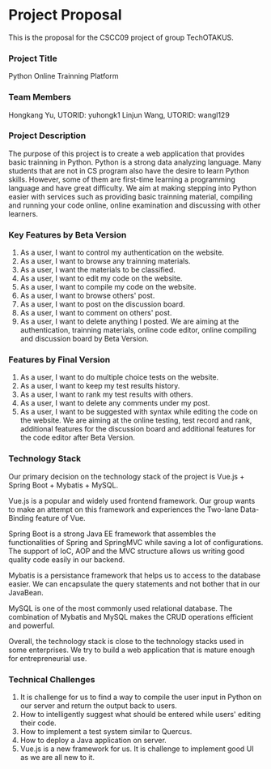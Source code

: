 # Project Proposal
This is the proposal for the CSCC09 project of group TechOTAKUS.

### Project Title
Python Online Trainning Platform

### Team Members
Hongkang Yu, UTORID: yuhongk1
Linjun Wang, UTORID: wangl129

### Project Description
The purpose of this project is to create a web application that provides basic
trainning in Python. Python is a strong data analyzing language. Many students
that are not in CS program also have the desire to learn Python skills. 
However, some of them are first-time learning a programming language and have 
great difficulty. We aim at making stepping into Python easier with services 
such as providing basic trainning material, compiling and running your code
online, online examination and discussing with other learners.

### Key Features by Beta Version
1. As a user, I want to control my authentication on the website.
2. As a user, I want to browse any trainning materials.
3. As a user, I want the materials to be classified.
4. As a user, I want to edit my code on the website.
5. As a user, I want to compile my code on the website.
6. As a user, I want to browse others' post.
7. As a user, I want to post on the discussion board.
8. As a user, I want to comment on others' post.
9. As a user, I want to delete anything I posted.
We are aiming at the authentication, trainning materials, online code editor,
online compiling and discussion board by Beta Version.

### Features by Final Version
1. As a user, I want to do multiple choice tests on the website.
2. As a user, I want to keep my test results history.
3. As a user, I want to rank my test results with others.
4. As a user, I want to delete any comments under my post.
5. As a user, I want to be suggested with syntax while editing the code on the 
website.
We are aiming at the online testing, test record and rank, additional features
for the discussion board and additional features for the code editor after Beta
Version.

### Technology Stack
Our primary decision on the technology stack of the project is Vue.js + 
Spring Boot + Mybatis + MySQL.

Vue.js is a popular and widely used frontend framework. Our group wants to make
an attempt on this framework and experiences the Two-lane Data-Binding feature
of Vue.

Spring Boot is a strong Java EE framework that assembles the functionalities of
Spring and SpringMVC while saving a lot of configurations. The support of IoC,
AOP and the MVC structure allows us writing good quality code easily in our
backend.

Mybatis is a persistance framework that helps us to access to the database
easier. We can encapsulate the query statements and not bother that in our
JavaBean.

MySQL is one of the most commonly used relational database. The combination
of Mybatis and MySQL makes the CRUD operations efficient and powerful.

Overall, the technology stack is close to the technology stacks used in
some enterprises. We try to build a web application that is mature enough for
entrepreneurial use.

### Technical Challenges
1. It is challenge for us to find a way to compile the user input in Python
on our server and return the output back to users.
2. How to intelligently suggest what should be entered while users' editing
their code.
3. How to implement a test system similar to Quercus.
4. How to deploy a Java application on server.
5. Vue.js is a new framework for us. It is challenge to implement good UI
as we are all new to it. 